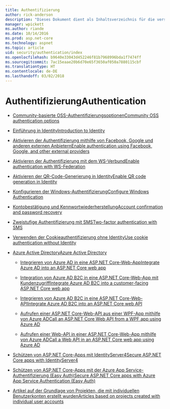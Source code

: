 ```yaml
---
title: Authentifizierung
author: rick-anderson
description: "Dieses Dokument dient als Inhaltsverzeichnis für die verschiedenen Themen in Bezug auf die ASP.NET-Authentifizierung."
manager: wpickett
ms.author: riande
ms.date: 10/14/2016
ms.prod: asp.net-core
ms.technology: aspnet
ms.topic: article
uid: security/authentication/index
ms.openlocfilehash: b9640e33043d452246f81b7968996bda1f7474ff
ms.sourcegitcommit: 7ac15eaae20b6d70e65f3650af050a7880115cbf
ms.translationtype: HT
ms.contentlocale: de-DE
ms.lasthandoff: 03/02/2018
---
```

# <a name="authentication"></a><span data-ttu-id="a479e-103">Authentifizierung</span><span class="sxs-lookup"><span data-stu-id="a479e-103">Authentication</span></span>

* [<span data-ttu-id="a479e-104">Community-basierte OSS-Authentifizierungsoptionen</span><span class="sxs-lookup"><span data-stu-id="a479e-104">Community OSS authentication options</span></span>](community.md)

* [<span data-ttu-id="a479e-105">Einführung in Identity</span><span class="sxs-lookup"><span data-stu-id="a479e-105">Introduction to Identity</span></span>](identity.md)

* [<span data-ttu-id="a479e-106">Aktivieren der Authentifizierung mithilfe von Facebook, Google und anderen externen Anbietern</span><span class="sxs-lookup"><span data-stu-id="a479e-106">Enable authentication using Facebook, Google, and other external providers</span></span>](social/index.md)

* [<span data-ttu-id="a479e-107">Aktivieren der Authentifizierung mit dem WS-Verbund</span><span class="sxs-lookup"><span data-stu-id="a479e-107">Enable authentication with WS-Federation</span></span>](ws-federation.md)

* [<span data-ttu-id="a479e-108">Aktivieren der QR-Code-Generierung in Identity</span><span class="sxs-lookup"><span data-stu-id="a479e-108">Enable QR code generation in Identity</span></span>](identity-enable-qrcodes.md)

* [<span data-ttu-id="a479e-109">Konfigurieren der Windows-Authentifizierung</span><span class="sxs-lookup"><span data-stu-id="a479e-109">Configure Windows Authentication</span></span>](windowsauth.md)

* [<span data-ttu-id="a479e-110">Kontobestätigung und Kennwortwiederherstellung</span><span class="sxs-lookup"><span data-stu-id="a479e-110">Account confirmation and password recovery</span></span>](accconfirm.md)

* [<span data-ttu-id="a479e-111">Zweistufige Authentifizierung mit SMS</span><span class="sxs-lookup"><span data-stu-id="a479e-111">Two-factor authentication with SMS</span></span>](2fa.md)

* [<span data-ttu-id="a479e-112">Verwenden der Cookieauthentifizierung ohne Identity</span><span class="sxs-lookup"><span data-stu-id="a479e-112">Use cookie authentication without Identity</span></span>](cookie.md)

* [<span data-ttu-id="a479e-113">Azure Active Directory</span><span class="sxs-lookup"><span data-stu-id="a479e-113">Azure Active Directory</span></span>](azure-active-directory/index.md)

  * [<span data-ttu-id="a479e-114">Integrieren von Azure AD in eine ASP.NET Core-Web-App</span><span class="sxs-lookup"><span data-stu-id="a479e-114">Integrate Azure AD into an ASP.NET Core web app</span></span>](https://azure.microsoft.com/documentation/samples/active-directory-dotnet-webapp-openidconnect-aspnetcore/)

  * [<span data-ttu-id="a479e-115">Integration von Azure AD B2C in eine ASP.NET Core-Web-App mit Kundenzugriff</span><span class="sxs-lookup"><span data-stu-id="a479e-115">Integrate Azure AD B2C into a customer-facing ASP.NET Core web app</span></span>](azure-ad-b2c.md)

  * [<span data-ttu-id="a479e-116">Integrieren von Azure AD B2C in eine ASP.NET Core-Web-API</span><span class="sxs-lookup"><span data-stu-id="a479e-116">Integrate Azure AD B2C into an ASP.NET Core web API</span></span>](azure-ad-b2c-webapi.md)

  * [<span data-ttu-id="a479e-117">Aufrufen einer ASP.NET Core-Web-API aus einer WPF-App mithilfe von Azure AD</span><span class="sxs-lookup"><span data-stu-id="a479e-117">Call an ASP.NET Core Web API from a WPF app using Azure AD</span></span>](https://azure.microsoft.com/documentation/samples/active-directory-dotnet-native-aspnetcore/)

  * [<span data-ttu-id="a479e-118">Aufrufen einer Web-API in einer ASP.NET Core-Web-App mithilfe von Azure AD</span><span class="sxs-lookup"><span data-stu-id="a479e-118">Call a Web API in an ASP.NET Core web app using Azure AD</span></span>](https://azure.microsoft.com/documentation/samples/active-directory-dotnet-webapp-webapi-openidconnect-aspnetcore/)

* [<span data-ttu-id="a479e-119">Schützen von ASP.NET Core-Apps mit IdentityServer4</span><span class="sxs-lookup"><span data-stu-id="a479e-119">Secure ASP.NET Core apps with IdentityServer4</span></span>](http://docs.identityserver.io/en/release/)

* [<span data-ttu-id="a479e-120">Schützen von ASP.NET Core-Apps mit der Azure App Service-Authentifizierung (Easy Auth)</span><span class="sxs-lookup"><span data-stu-id="a479e-120">Secure ASP.NET Core apps with Azure App Service Authentication (Easy Auth)</span></span>](https://docs.microsoft.com/azure/app-service/app-service-authentication-overview)

* [<span data-ttu-id="a479e-121">Artikel auf der Grundlage von Projekten, die mit individuellen Benutzerkonten erstellt wurden</span><span class="sxs-lookup"><span data-stu-id="a479e-121">Articles based on projects created with individual user accounts</span></span>](xref:security/authentication/individual)
